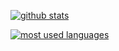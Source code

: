 [![github stats](https://github-readme-stats.vercel.app/api?username=GregTCLTK&show_icons=true&title_color=fff&icon_color=79ff97&text_color=9f9f9f&bg_color=151515&count_private=true)](https://github.com/GregTCLTK)

[![most used languages](https://github-readme-stats.vercel.app/api/top-langs/?username=GregTCLTK&layout=compact&title_color=fff&icon_color=79ff97&text_color=9f9f9f&bg_color=151515&langs_count=6)](https://github.com/GregTCLTK)
